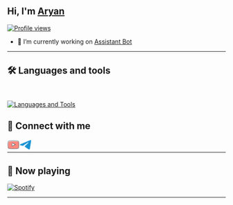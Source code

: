 ## Hi, I'm [Aryan](https://t.me/minkxx69) 
[![Profile views](https://komarev.com/ghpvc/?username=minkxx&label=Profile%20views)](https://github.com/minkxx)
- 💫 I’m currently working on [Assistant Bot](https://github.com/minkxx/AssistantBot)
---

## 🛠️ Languages and tools
</br>

[![Languages and Tools](https://skillicons.dev/icons?i=vscode,git,github,heroku,redis,mongodb,html,py,js&perline=10)](https://t.me/minkxx69)

## 🔗 Connect with me

<!-- png icons from https://iconscout.com/ -->
<a href="https://youtube.com/mnkxx69" class="padded"><img align="left" alt="minkxx" width="28px" src="./res/youtube.png" /></a> 
<a href="https://telegram.dog/minkxx69" class="padded"><img align="left" alt="minkxx" width="28px" src="./res/telegram.png" /></a> 
</br>

---
## 🎵 Now playing

[![Spotify](https://.spotify-readme-new-two.vercel.app/api?theme=dark&rainbow=true&scan=true)](https://open.spotify.com/user/31uynq4le2x5h7g2erg73nu2wzzy2)

---
